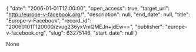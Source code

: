 {
  "date": "2006-01-01T12:00:00", 
  "open_access": true, 
  "target_url": "http://europe-v-facebook.org/", 
  "description": null, 
  "end_date": null, 
  "title": "Europe-v-Facebook", 
  "record_id": "20060101T120000/zvug236yxVniQMEJn+jdEw==", 
  "publisher": "europe-v-facebook.org", 
  "slug": 63275146, 
  "start_date": null
}

None